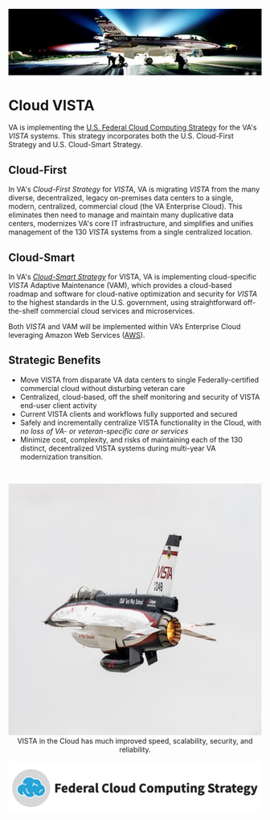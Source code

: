 
<p align="center">
  <img src="/assets/vistaF16/vistaF16-night.png">
</p>

# Cloud VISTA
VA is implementing the [U.S. Federal Cloud Computing Strategy](https://cloud.cio.gov/strategy/) for the VA's *VISTA* systems. This strategy incorporates both the U.S. Cloud-First Strategy and U.S. Cloud-Smart Strategy.

## Cloud-First
In VA's *Cloud-First Strategy* for *VISTA*, VA is migrating *VISTA* from the many diverse, decentralized, legacy on-premises data centers to a single, modern, centralized, commercial cloud (the VA Enterprise Cloud).  This eliminates then need to manage and maintain many duplicative data centers, modernizes VA's core IT infrastructure, and simplifies and unifies management of the 130 *VISTA* systems from a single centralized location.

## Cloud-Smart
In VA's [*Cloud-Smart Strategy*](https://cloud.cio.gov/strategy/#cloud-smart) for VISTA, VA is implementing cloud-specific *VISTA* Adaptive Maintenance (VAM), which provides a cloud-based roadmap and software for cloud-native optimization and security for *VISTA* to the highest standards in the U.S. government, using straightforward off-the-shelf commercial cloud services and microservices.

Both *VISTA* and VAM will be implemented within VA’s Enterprise Cloud leveraging Amazon Web Services ([AWS](https://aws.amazon.com)).  

## Strategic Benefits
  * Move VISTA from disparate VA data centers to single Federally-certified commercial cloud without disturbing veteran care
  * Centralized, cloud-based, off the shelf monitoring and security of VISTA end-user client activity
  * Current VISTA clients and workflows fully supported and secured
  * Safely and incrementally centralize VISTA functionality in the Cloud, with *no loss of VA- or veteran-specific care or services*
  * Minimize cost, complexity, and risks of maintaining each of the 130 distinct, decentralized VISTA systems during multi-year VA modernization transition.

<br>

<p align="center">
    <img src="/assets/vistaF16/vistaF16-white.png" width="800" height="500">
 <br>
  VISTA in the Cloud has much improved speed, scalability, security, and reliability. 
 <br><br>
 <img src="/assets/fed-cloud-computing-strategy.png" >
</p>

